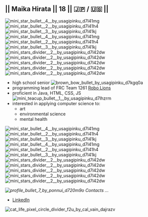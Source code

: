 ## || Maika Hirata || 18 || :jp: / :us: ||

<!---
### 🌱 [My portfolio website](https://uni-mairata.github.io/) ![free_icon__cat_by_onedayfour_d4upepx](https://user-images.githubusercontent.com/57153217/216064844-2a26424b-6e37-402f-aaaa-58ef41a79eef.gif)
--->

![mini_star_bullet__4__by_usagipinku_d7l41mg](https://user-images.githubusercontent.com/57153217/216064225-d4f56df8-4807-42b0-bbe7-c330b460bbd3.png)![mini_star_bullet__2__by_usagipinku_d7l41h4](https://user-images.githubusercontent.com/57153217/216064221-68a58ecb-8a29-44c3-be39-98db2b7c433b.png)![mini_star_bullet__3__by_usagipinku_d7l41kj](https://user-images.githubusercontent.com/57153217/216064223-65cf8dc1-0157-4246-a3a4-07262559f9a4.png)![mini_star_bullet__4__by_usagipinku_d7l41mg](https://user-images.githubusercontent.com/57153217/216064225-d4f56df8-4807-42b0-bbe7-c330b460bbd3.png)![mini_star_bullet__2__by_usagipinku_d7l41h4](https://user-images.githubusercontent.com/57153217/216064221-68a58ecb-8a29-44c3-be39-98db2b7c433b.png)![mini_star_bullet__3__by_usagipinku_d7l41kj](https://user-images.githubusercontent.com/57153217/216064223-65cf8dc1-0157-4246-a3a4-07262559f9a4.png)![mini_stars_divider__2__by_usagipinku_d7l42dw](https://user-images.githubusercontent.com/57153217/216063563-adcb3a68-b2a0-48d0-9ee1-859e8b19ef3e.png)![mini_stars_divider__2__by_usagipinku_d7l42dw](https://user-images.githubusercontent.com/57153217/216063563-adcb3a68-b2a0-48d0-9ee1-859e8b19ef3e.png)![mini_stars_divider__2__by_usagipinku_d7l42dw](https://user-images.githubusercontent.com/57153217/216063563-adcb3a68-b2a0-48d0-9ee1-859e8b19ef3e.png)![mini_stars_divider__2__by_usagipinku_d7l42dw](https://user-images.githubusercontent.com/57153217/216063563-adcb3a68-b2a0-48d0-9ee1-859e8b19ef3e.png)![mini_stars_divider__2__by_usagipinku_d7l42dw](https://user-images.githubusercontent.com/57153217/216063563-adcb3a68-b2a0-48d0-9ee1-859e8b19ef3e.png)

- high school senior ![brown_bow_bullet_by_usagipinku_d7kgq0a](https://user-images.githubusercontent.com/57153217/216066140-e8782c36-aa24-4e27-9eb2-3da7032d5566.png)
- programming lead of FRC Team 1261 [Robo Lions](https://github.com/RoboLions)
- proficient in Java, HTML, CSS, JS ![mini_teacup_bullet__1__by_usagipinku_d7lhzrm](https://user-images.githubusercontent.com/57153217/216066278-bd80e149-3b96-4457-a46c-3a2b92f23142.png)
- interested in applying computer science to:
  - art
  - environmental science
  - mental health

![mini_star_bullet__4__by_usagipinku_d7l41mg](https://user-images.githubusercontent.com/57153217/216064225-d4f56df8-4807-42b0-bbe7-c330b460bbd3.png)![mini_star_bullet__2__by_usagipinku_d7l41h4](https://user-images.githubusercontent.com/57153217/216064221-68a58ecb-8a29-44c3-be39-98db2b7c433b.png)![mini_star_bullet__3__by_usagipinku_d7l41kj](https://user-images.githubusercontent.com/57153217/216064223-65cf8dc1-0157-4246-a3a4-07262559f9a4.png)![mini_star_bullet__4__by_usagipinku_d7l41mg](https://user-images.githubusercontent.com/57153217/216064225-d4f56df8-4807-42b0-bbe7-c330b460bbd3.png)![mini_star_bullet__2__by_usagipinku_d7l41h4](https://user-images.githubusercontent.com/57153217/216064221-68a58ecb-8a29-44c3-be39-98db2b7c433b.png)![mini_star_bullet__3__by_usagipinku_d7l41kj](https://user-images.githubusercontent.com/57153217/216064223-65cf8dc1-0157-4246-a3a4-07262559f9a4.png)![mini_stars_divider__2__by_usagipinku_d7l42dw](https://user-images.githubusercontent.com/57153217/216063563-adcb3a68-b2a0-48d0-9ee1-859e8b19ef3e.png)![mini_stars_divider__2__by_usagipinku_d7l42dw](https://user-images.githubusercontent.com/57153217/216063563-adcb3a68-b2a0-48d0-9ee1-859e8b19ef3e.png)![mini_stars_divider__2__by_usagipinku_d7l42dw](https://user-images.githubusercontent.com/57153217/216063563-adcb3a68-b2a0-48d0-9ee1-859e8b19ef3e.png)![mini_stars_divider__2__by_usagipinku_d7l42dw](https://user-images.githubusercontent.com/57153217/216063563-adcb3a68-b2a0-48d0-9ee1-859e8b19ef3e.png)![mini_stars_divider__2__by_usagipinku_d7l42dw](https://user-images.githubusercontent.com/57153217/216063563-adcb3a68-b2a0-48d0-9ee1-859e8b19ef3e.png)

*![profile_bullet_7_by_ponnui_d720m9o](https://user-images.githubusercontent.com/57153217/216065639-57d00616-6280-41d1-8f3b-861e49caf6ba.gif) Contacts ...*
  - [LinkedIn](https://www.linkedin.com/in/maika-hirata-uni-mairata/)

<!---
![mafumafu-peek](https://user-images.githubusercontent.com/57153217/216062125-f6ec53b8-3e78-46b6-8551-3c1354b73e08.gif)
--->

![cat_life_pixel_circle_divider_f2u_by_cal_vain_dajrazv](https://user-images.githubusercontent.com/57153217/216064839-d376b5e0-83a3-4745-89aa-1cc83a47dae6.png)

<!---
uni-mairata/uni-mairata is a ✨ special ✨ repository because its `README.md` (this file) appears on your GitHub profile.
You can click the Preview link to take a look at your changes.
--->
